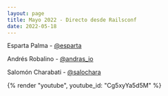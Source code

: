 ```yaml
---
layout: page
title: Mayo 2022 - Directo desde Railsconf
date: 2022-05-18
---
```


Esparta Palma - [@esparta](https://twitter.com/esparta)

Andrés Robalino - [@andras_io](https://twitter.com/andras_io)

Salomón Charabati - [@salochara](https://twitter.com/salochara)

{% render "youtube", youtube_id: "Cg5xyYa5d5M" %}

